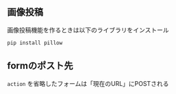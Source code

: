 ## 画像投稿

画像投稿機能を作るときは以下のライブラリをインストール

```xml
pip install pillow
```

## formのポスト先

`action` を省略したフォームは「現在のURL」にPOSTされる